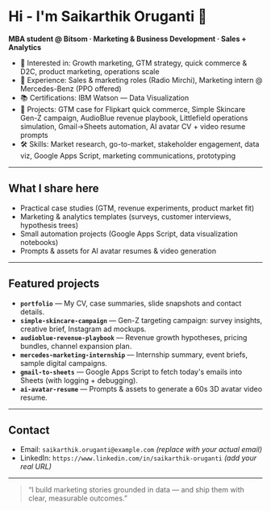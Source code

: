 # Hi - I'm Saikarthik Oruganti 👋
**MBA student @ Bitsom · Marketing & Business Development · Sales + Analytics**

- 🧭 Interested in: Growth marketing, GTM strategy, quick commerce & D2C, product marketing, operations scale
- 💼 Experience: Sales & marketing roles (Radio Mirchi), Marketing intern @ Mercedes-Benz (PPO offered)
- 📚 Certifications: IBM Watson — Data Visualization
- 🔬 Projects: GTM case for Flipkart quick commerce, Simple Skincare Gen-Z campaign, AudioBlue revenue playbook, Littlefield operations simulation, Gmail→Sheets automation, AI avatar CV + video resume prompts
- 🛠️ Skills: Market research, go-to-market, stakeholder engagement, data viz, Google Apps Script, marketing communications, prototyping

---

## What I share here
- Practical case studies (GTM, revenue experiments, product market fit)
- Marketing & analytics templates (surveys, customer interviews, hypothesis trees)
- Small automation projects (Google Apps Script, data visualization notebooks)
- Prompts & assets for AI avatar resumes & video generation

---

## Featured projects
- **`portfolio`** — My CV, case summaries, slide snapshots and contact details.
- **`simple-skincare-campaign`** — Gen-Z targeting campaign: survey insights, creative brief, Instagram ad mockups.
- **`audioblue-revenue-playbook`** — Revenue growth hypotheses, pricing bundles, channel expansion plan.
- **`mercedes-marketing-internship`** — Internship summary, event briefs, sample digital campaigns.
- **`gmail-to-sheets`** — Google Apps Script to fetch today's emails into Sheets (with logging + debugging).
- **`ai-avatar-resume`** — Prompts & assets to generate a 60s 3D avatar video resume.

---

## Contact
- Email: `saikarthik.oruganti@example.com`  _(replace with your actual email)_
- LinkedIn: `https://www.linkedin.com/in/saikarthik-oruganti` _(add your real URL)_

---

> “I build marketing stories grounded in data — and ship them with clear, measurable outcomes.”  
